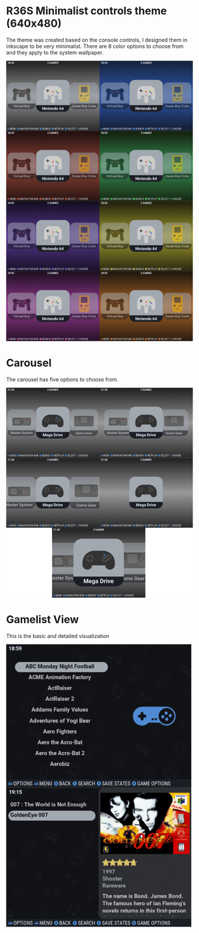 # R36S Minimalist controls theme (640x480)

The theme was created based on the console controls, I designed them in inkscape to be very minimalist.
There are 8 color options to choose from and they apply to the system wallpaper.

<img width="600" heigth="1000"  src="/assets/images/image1.png">

# Carousel
The carousel has five options to choose from.

<img width="600" heigth="1000" src="/assets/images/image2.png">

# Gamelist View
This is the basic and detailed visualization

<img width="500" heigth="1000" src="/assets/images/image3.png">
